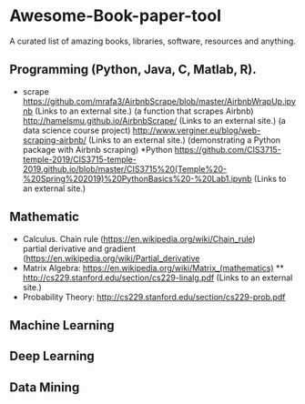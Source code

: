 # Awesome-Book-paper-tool
A curated list of amazing books, libraries, software, resources and anything.

## Programming (Python, Java, C, Matlab, R). 

* scrape
        https://github.com/mrafa3/AirbnbScrape/blob/master/AirbnbWrapUp.ipynb (Links to an external site.) (a function that scrapes Airbnb)
        http://hamelsmu.github.io/AirbnbScrape/ (Links to an external site.) (a data science course project)
        http://www.verginer.eu/blog/web-scraping-airbnb/ (Links to an external site.) (demonstrating a Python package with Airbnb scraping)
*Python
https://github.com/CIS3715-temple-2019/CIS3715-temple-2019.github.io/blob/master/CIS3715%20(Temple%20-%20Spring%202019)%20PythonBasics%20-%20Lab1.ipynb (Links to an external site.)
## Mathematic
* Calculus. 
  Chain rule (https://en.wikipedia.org/wiki/Chain_rule)  
  partial derivative and gradient (https://en.wikipedia.org/wiki/Partial_derivative 
* Matrix Algebra: https://en.wikipedia.org/wiki/Matrix_(mathematics)
** http://cs229.stanford.edu/section/cs229-linalg.pdf (Links to an external site.)
* Probability Theory: http://cs229.stanford.edu/section/cs229-prob.pdf

## Machine Learning

## Deep Learning

## Data Mining
